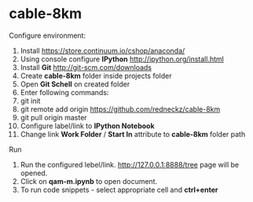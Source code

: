 cable-8km
=========

Configure environment:
1. Install https://store.continuum.io/cshop/anaconda/
2. Using console configure **IPython** http://ipython.org/install.html
3. Install **Git** http://git-scm.com/downloads
4. Create **cable-8km** folder inside projects folder
5. Open **Git Schell** on created folder
6. Enter following commands:
  7. git init
  8. git remote add origin https://github.com/redneckz/cable-8km
  9. git pull origin master
10. Configure label/link to **IPython Notebook**
11. Change link **Work Folder** / **Start In** attribute to **cable-8km** folder path

Run
1. Run the configured lebel/link. http://127.0.0.1:8888/tree page will be opened.
2. Click on **qam-m.ipynb** to open document.
3. To run code snippets - select appropriate cell and **ctrl+enter**
